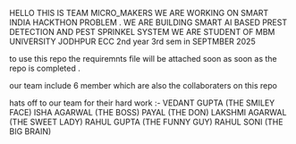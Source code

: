 HELLO THIS IS TEAM MICRO_MAKERS
WE ARE WORKING ON SMART INDIA HACKTHON PROBLEM .
WE ARE BUILDING SMART AI BASED PREST DETECTION AND
PEST SPRINKEL SYSTEM
WE ARE STUDENT OF MBM UNIVERSITY JODHPUR ECC 2nd year 3rd sem in SEPTMBER 2025


to use this repo the requiremnts file will be attached soon as soon as the repo is completed .

our team include 6 member which are also the collaboraters on this repo

hats off to our team for their hard work :-
      VEDANT GUPTA (THE SMILEY FACE)
      ISHA AGARWAL (THE BOSS)
      PAYAL (THE DON)
      LAKSHMI AGARWAL (THE SWEET LADY)
      RAHUL GUPTA (THE FUNNY GUY)
      RAHUL SONI (THE BIG BRAIN)
